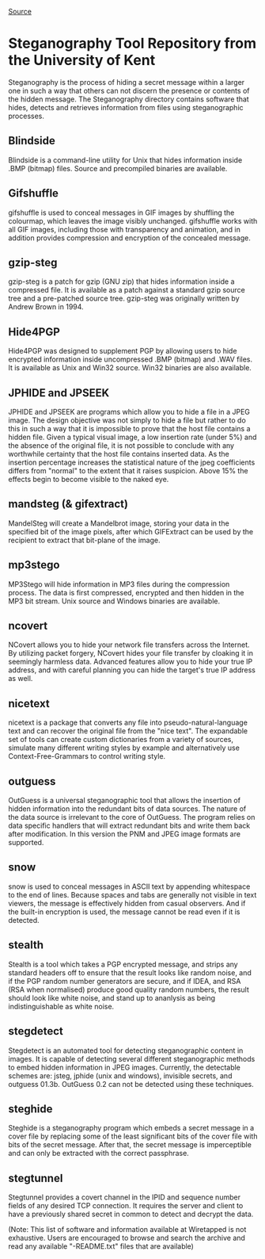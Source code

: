 
[Source](http://ftp.mirrorservice.org/sites/ftp.wiretapped.net/pub/security/steganography/)

# Steganography Tool Repository from the University of Kent

Steganography is the process of hiding a secret message within a larger
one in such a way that others can not discern the presence or contents
of the hidden message. The Steganography directory contains software
that hides, detects and retrieves information from files using
steganographic processes.

## Blindside
Blindside is a command-line utility for Unix that hides information
inside .BMP (bitmap) files. Source and precompiled binaries are
available.


## Gifshuffle
gifshuffle is used to conceal messages in GIF images by shuffling
the colourmap, which leaves the image visibly unchanged. gifshuffle
works with all GIF images, including those with transparency and
animation, and in addition provides compression and encryption of
the concealed message.


## gzip-steg
gzip-steg is a patch for gzip (GNU zip) that hides information
inside a compressed file. It is available as a patch against a
standard gzip source tree and a pre-patched source tree. gzip-steg
was originally written by Andrew Brown in 1994.


## Hide4PGP
Hide4PGP was designed to supplement PGP by allowing users to hide
encrypted information inside uncompressed .BMP (bitmap) and .WAV
files. It is available as Unix and Win32 source. Win32 binaries are
also available.


## JPHIDE and JPSEEK
JPHIDE and JPSEEK are programs which allow you to hide a file in a
JPEG image. The design objective was not simply to hide a file but
rather to do this in such a way that it is impossible to prove that
the host file contains a hidden file. Given a typical visual image,
a low insertion rate (under 5%) and the absence of the original
file, it is not possible to conclude with any worthwhile certainty
that the host file contains inserted data. As the insertion
percentage increases the statistical nature of the jpeg
coefficients differs from "normal" to the extent that it raises
suspicion. Above 15% the effects begin to become visible to the
naked eye.
    

## mandsteg (& gifextract)
MandelSteg will create a Mandelbrot image, storing your data in the
specified bit of the image pixels, after which GIFExtract can be
used by the recipient to extract that bit-plane of the image.


## mp3stego
MP3Stego will hide information in MP3 files during the compression
process. The data is first compressed, encrypted and then hidden in
the MP3 bit stream. Unix source and Windows binaries are available.


## ncovert
NCovert allows you to hide your network file transfers across the
Internet. By utilizing packet forgery, NCovert hides your file
transfer by cloaking it in seemingly harmless data. Advanced
features allow you to hide your true IP address, and with careful
planning you can hide the target's true IP address as well.


## nicetext
nicetext is a package that converts any file into
pseudo-natural-language text and can recover the original file from
the "nice text". The expandable set of tools can create custom
dictionaries from a variety of sources, simulate many different
writing styles by example and alternatively use
Context-Free-Grammars to control writing style.


## outguess
OutGuess is a universal steganographic tool that allows the
insertion of hidden information into the redundant bits of data
sources. The nature of the data source is irrelevant to the core of
OutGuess. The program relies on data specific handlers that will
extract redundant bits and write them back after modification. In
this version the PNM and JPEG image formats are supported.


## snow
snow is used to conceal messages in ASCII text by appending
whitespace to the end of lines. Because spaces and tabs are
generally not visible in text viewers, the message is effectively
hidden from casual observers. And if the built-in encryption is
used, the message cannot be read even if it is detected.


## stealth
Stealth is a tool which takes a PGP encrypted message, and strips
any standard headers off to ensure that the result looks like
random noise, and if the PGP random number generators are secure,
and if IDEA, and RSA (RSA when normalised) produce good quality
random numbers, the result should look like white noise, and stand
up to ananlysis as being indistinguishable as white noise.


## stegdetect
Stegdetect is an automated tool for detecting steganographic
content in images. It is capable of detecting several different
steganographic methods to embed hidden information in JPEG images.
Currently, the detectable schemes are: jsteg, jphide (unix and
windows), invisible secrets, and outguess 01.3b. OutGuess 0.2 can
not be detected using these techniques.


## steghide
Steghide is a steganography program which embeds a secret message
in a cover file by replacing some of the least significant bits of
the cover file with bits of the secret message. After that, the
secret message is imperceptible and can only be extracted with the
correct passphrase.


## stegtunnel
Stegtunnel provides a covert channel in the IPID and sequence number
fields of any desired TCP connection. It requires the server and client
to have a previously shared secret in common to detect and decrypt the
data.



(Note: This list of software and information available at Wiretapped is not
exhaustive. Users are encouraged to browse and search the archive and read
any available "-README.txt" files that are available)

